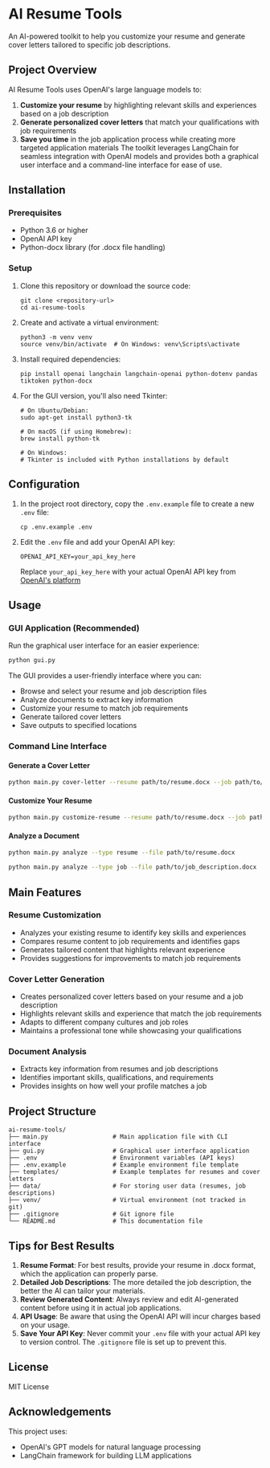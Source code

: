# AI Resume Tools

An AI-powered toolkit to help you customize your resume and generate cover letters tailored to specific job descriptions.

## Project Overview

AI Resume Tools uses OpenAI's large language models to:

1. **Customize your resume** by highlighting relevant skills and experiences based on a job description
2. **Generate personalized cover letters** that match your qualifications with job requirements
3. **Save you time** in the job application process while creating more targeted application materials
The toolkit leverages LangChain for seamless integration with OpenAI models and provides both a graphical user interface and a command-line interface for ease of use.

## Installation

### Prerequisites
- Python 3.6 or higher
- OpenAI API key
- Python-docx library (for .docx file handling)

### Setup

1. Clone this repository or download the source code:
   ```
   git clone <repository-url>
   cd ai-resume-tools
   ```

2. Create and activate a virtual environment:
   ```
   python3 -m venv venv
   source venv/bin/activate  # On Windows: venv\Scripts\activate
   ```
3. Install required dependencies:
   ```
   pip install openai langchain langchain-openai python-dotenv pandas tiktoken python-docx
   ```

4. For the GUI version, you'll also need Tkinter:
   ```
   # On Ubuntu/Debian:
   sudo apt-get install python3-tk
   
   # On macOS (if using Homebrew):
   brew install python-tk
   
   # On Windows:
   # Tkinter is included with Python installations by default
   ```

## Configuration
1. In the project root directory, copy the `.env.example` file to create a new `.env` file:
   ```
   cp .env.example .env
   ```

2. Edit the `.env` file and add your OpenAI API key:
   ```
   OPENAI_API_KEY=your_api_key_here
   ```
   Replace `your_api_key_here` with your actual OpenAI API key from [OpenAI's platform](https://platform.openai.com/api-keys)
## Usage

### GUI Application (Recommended)

Run the graphical user interface for an easier experience:

```bash
python gui.py
```

The GUI provides a user-friendly interface where you can:
- Browse and select your resume and job description files
- Analyze documents to extract key information
- Customize your resume to match job requirements
- Generate tailored cover letters
- Save outputs to specified locations

### Command Line Interface

#### Generate a Cover Letter

```bash
python main.py cover-letter --resume path/to/resume.docx --job path/to/job_description.docx --name "Your Name" --company "Company Name" --output path/to/cover_letter.docx
```

#### Customize Your Resume

```bash
python main.py customize-resume --resume path/to/resume.docx --job path/to/job_description.docx --output path/to/customized_resume.docx
```

#### Analyze a Document

```bash
python main.py analyze --type resume --file path/to/resume.docx
```

```bash
python main.py analyze --type job --file path/to/job_description.docx
```
## Main Features

### Resume Customization
- Analyzes your existing resume to identify key skills and experiences
- Compares resume content to job requirements and identifies gaps
- Generates tailored content that highlights relevant experience
- Provides suggestions for improvements to match job requirements

### Cover Letter Generation
- Creates personalized cover letters based on your resume and a job description
- Highlights relevant skills and experience that match the job requirements
- Adapts to different company cultures and job roles
- Maintains a professional tone while showcasing your qualifications

### Document Analysis
- Extracts key information from resumes and job descriptions
- Identifies important skills, qualifications, and requirements
- Provides insights on how well your profile matches a job

## Project Structure

```
ai-resume-tools/
├── main.py                  # Main application file with CLI interface
├── gui.py                   # Graphical user interface application
├── .env                     # Environment variables (API keys)
├── .env.example             # Example environment file template
├── templates/               # Example templates for resumes and cover letters  
├── data/                    # For storing user data (resumes, job descriptions)
├── venv/                    # Virtual environment (not tracked in git)
├── .gitignore               # Git ignore file
└── README.md                # This documentation file
```

## Tips for Best Results
1. **Resume Format**: For best results, provide your resume in .docx format, which the application can properly parse.
2. **Detailed Job Descriptions**: The more detailed the job description, the better the AI can tailor your materials.
3. **Review Generated Content**: Always review and edit AI-generated content before using it in actual job applications.
4. **API Usage**: Be aware that using the OpenAI API will incur charges based on your usage.
5. **Save Your API Key**: Never commit your `.env` file with your actual API key to version control. The `.gitignore` file is set up to prevent this.
## License

MIT License

## Acknowledgements

This project uses:
- OpenAI's GPT models for natural language processing
- LangChain framework for building LLM applications

